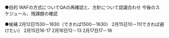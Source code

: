 ●目的
WAFの方式についてQAの再確認と、方針について認識合わせ
今後のスケジュール、残課題の確認

●候補
2月12日1530－1630（できれば1500－1630）
2月15日10－11(できれば避けたい）
2月15日16-17
2月16日12－13
2月17日17－18

